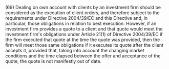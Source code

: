 (69) Dealing on own account with clients by an investment firm should be considered as the execution of client orders, and therefore subject to the requirements under Directive 2004/39/EC and this Directive and, in particular, those obligations in relation to best execution. However, if an investment firm provides a quote to a client and that quote would meet the investment firm's obligations under Article 21(1) of Directive 2004/39/EC if the firm executed that quote at the time the quote was provided, then the firm will meet those same obligations if it executes its quote after the client accepts it, provided that, taking into account the changing market conditions and the time elapsed between the offer and acceptance of the quote, the quote is not manifestly out of date.